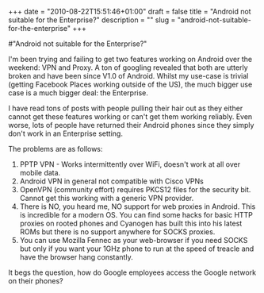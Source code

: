 +++
date = "2010-08-22T15:51:46+01:00"
draft = false
title = "Android not suitable for the Enterprise?"
description = ""
slug = "android-not-suitable-for-the-enterprise"
+++

#"Android not suitable for the Enterprise?"


 I&#39;m been trying and failing to get two features working on Android over the weekend: VPN and Proxy. A ton of googling revealed that both are utterly broken and have been since V1.0 of Android. Whilst my use-case is trivial (getting Facebook Places working outside of the US), the much bigger use case is a much bigger deal: the Enterprise. <p /><div>I have read tons of posts with people pulling their hair out as they either cannot get these features working or can&#39;t get them working reliably. Even worse, lots of people have returned their Android phones since they simply don&#39;t work in an Enterprise setting.</div> <p /><div>The problems are as follows:</div><p /><div><ol><li>PPTP VPN - Works intermittently over WiFi, doesn&#39;t work at all over mobile data.</li><li>Android VPN in general not compatible with Cisco VPNs</li> <li>OpenVPN (community effort) requires PKCS12 files for the security bit. Cannot get this working with a generic VPN provider.</li><li>There is NO, you heard me, NO support for web proxies in Android. This is incredible for a modern OS. You can find some hacks for basic HTTP proxies on rooted phones and Cyanogen has built this into his latest ROMs but there is no support anywhere for SOCKS proxies.</li> <li>You can use Mozilla Fennec as your web-browser if you need SOCKS but only if you want your 1GHz phone to run at the speed of treacle and have the browser hang constantly.</li></ol><div>It begs the question, how do Google employees access the Google network on their phones?</div> </div>
 